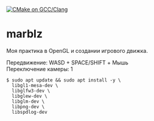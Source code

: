 [![CMake on GCC/Clang](https://github.com/turboskomorokh/marblz/actions/workflows/cmake-linux.yml/badge.svg)](https://github.com/turboskomorokh/marblz/actions/workflows/cmake-linux.yml)
# marblz

Моя практика в OpenGL и создании игрового движка.

Передвижение: WASD + SPACE/SHIFT + Мышь  
Переключение камеры: 1

```shell
$ sudo apt update && sudo apt install -y \
  libgl1-mesa-dev \
  libglfw3-dev \
  libglew-dev \
  libglm-dev \
  libpng-dev \
  libspdlog-dev

```